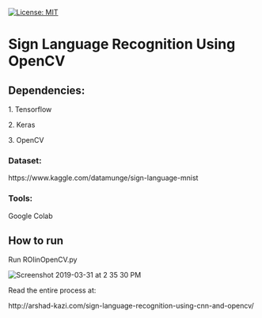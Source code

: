[![License: MIT](https://img.shields.io/badge/License-MIT-yellow.svg)](https://opensource.org/licenses/MIT)
<h1>Sign Language Recognition Using OpenCV</h1>
<h2>Dependencies:</h2>
  <p>1. Tensorflow</p>
  <p>2. Keras</p>
  <p>3. OpenCV</p> 
   
  
<h3>Dataset:</h3>  
<link>https://www.kaggle.com/datamunge/sign-language-mnist</link> 
  
<h3>Tools:</h3> 
  <p>Google Colab</p> 

<h2>How to run</h2>
<p>Run ROIinOpenCV.py</p>


![Screenshot 2019-03-31 at 2 35 30 PM](https://user-images.githubusercontent.com/29236532/55287090-3f2a2c00-53c2-11e9-92ac-2b04f391b06d.png)



<p>Read the entire process at:</p>
<link>http://arshad-kazi.com/sign-language-recognition-using-cnn-and-opencv/</link>
